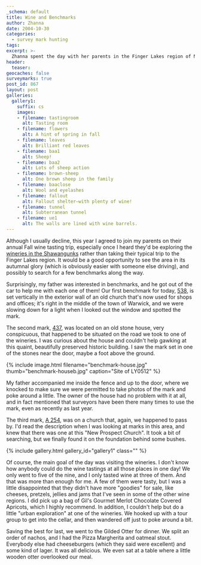 ```yaml
---
_schema: default
title: Wine and Benchmarks
author: Zhanna
date: 2004-10-30
categories:
  - survey mark hunting
tags:
excerpt: >- 
  Zhanna spent the day with her parents in the Finger Lakes region of New York, tasting wine and looking for benchmarks.
header:
  teaser:
geocaches: false
surveymarks: true
post_id: 867
layout: post
galleries:
  gallery1:
    suffix: cs
    images:
    - filename: tastingroom
      alt: Tasting room
    - filename: flowers
      alt: A hint of spring in fall
    - filename: leaves
      alt: Brilliant red leaves
    - filename: baa1
      alt: Sheep!  
    - filename: baa2
      alt: Lots of sheep action
    - filename: brown-sheep
      alt: One brown sheep in the family
    - filename: baaclose
      alt: Wool and eyelashes
    - filename: fallout
      alt: Fallout shelter—with plenty of wine!                      
    - filename: tunnel
      alt: Subterranean tunnel
    - filename: ue1
      alt: The walls are lined with wine barrels.    
---
```


Although I usually decline, this year I agreed to join my parents on their annual Fall wine tasting trip, especially once I heard they'd be exploring the [wineries in the Shawangunks](https://shawangunkwinetrail.com/) rather than taking their typical trip to the Finger Lakes region. It would be a good opportunity to see the area in its autumnal glory (which is obviously easier with someone else driving), and possibly to search for a few benchmarks along the way.

Surprisingly, my father was interested in benchmarks, and he got out of the car to help me with each one of them! Our first benchmark for today, [538](https://thesurveystation.com/surveymarks/ly0515/), is set vertically in the exterior wall of an old church that's now used for shops and offices; it's right in the middle of the town of Warwick, and we were slowing down for a light when I looked out the window and spotted the mark.

The second mark, [437](https://thesurveystation.com/surveymarks/ly0512/), was located on an old stone house, very conspicuous, that happened to be situated on the road we took to one of the wineries. I was curious about the house and couldn't help gawking at this quaint, beautifully preserved historic building. I saw the mark set in one of the stones near the door, maybe a foot above the ground. 

{% include image.html filename="benchmark-house.jpg" thumb="benchmark-houseb.jpg" caption="Site of LY0512" %}

My father accompanied me inside the fence and up to the door, where we knocked to make sure we were permitted to take photos of the mark and poke around a little. The owner of the house had no problem with it at all, and in fact mentioned that surveyors have been there many times to use the mark, even as recently as last year.

The third mark, [A 254](https://thesurveystation.com/surveymarks/ly0214/), was on a church that, again, we happened to pass by. I'd read the description when I was looking at marks in this area, and knew that there was one at this "New Prospect Church". It took a bit of searching, but we finally found it on the foundation behind some bushes.

{% include gallery.html gallery_id="gallery1" class="" %}

Of course, the main goal of the day was visiting the wineries. I don't know how anybody could do the wine tastings at all those places in one day! We only went to five of the nine, and I only tasted wine at three of them. And that was more than enough for me. A few of them were tasty, but I was a little disappointed that they didn't have more "goodies" for sale, like cheeses, pretzels, jellies and jams that I've seen in some of the other wine regions. I did pick up a bag of Gil's Gourmet Merlot Chocolate Covered Apricots, which I highly recommend. In addition, I couldn't help but do a little "urban exploration" at one of the wineries. We hooked up with a tour group to get into the cellar, and then wandered off just to poke around a bit.

Saving the best for last, we went to the Gilded Otter for dinner. We split an order of nachos, and I had the Pizza Margherita and oatmeal stout. Everybody else had cheeseburgers (which they said were excellent) and some kind of lager. It was all delicious. We even sat at a table where a little wooden otter overlooked our meal.
